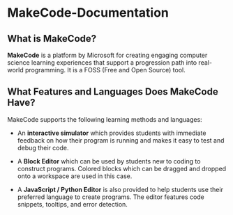 # MakeCode-Documentation

## What is MakeCode?

**MakeCode** is a platform by Microsoft for creating engaging computer science learning experiences that support a progression path into real-world programming. It is a FOSS (Free and Open Source) tool.

## What Features and Languages Does MakeCode Have?

MakeCode supports the following learning methods and languages:

- An **interactive simulator** which provides students with immediate feedback on how their program is running and makes it easy to test and debug their code.

- A **Block Editor** which can be used by students new to coding to construct programs. Colored blocks which can be dragged and dropped onto a workspace are used in this case.

- A **JavaScript / Python Editor** is also provided to help students use their preferred language to create programs. The editor features code snippets, tooltips, and error detection.
